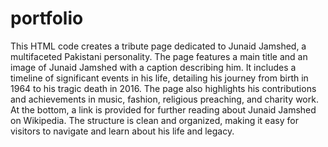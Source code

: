 # portfolio
This HTML code creates a tribute page dedicated to Junaid Jamshed, a multifaceted Pakistani personality. The page features a main title and an image of Junaid Jamshed with a caption describing him. It includes a timeline of significant events in his life, detailing his journey from birth in 1964 to his tragic death in 2016. The page also highlights his contributions and achievements in music, fashion, religious preaching, and charity work. At the bottom, a link is provided for further reading about Junaid Jamshed on Wikipedia. The structure is clean and organized, making it easy for visitors to navigate and learn about his life and legacy.
